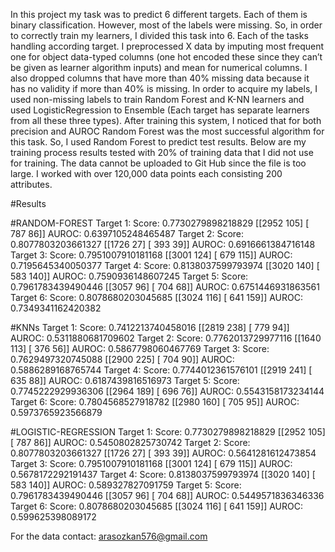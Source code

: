 In this project my task was to predict 6 different targets. Each of them is binary classification. However, most of the labels were missing. So, in order to correctly train my learners, I divided this task into 6. Each of the tasks handling according target. I preprocessed X data by imputing most frequent one for object data-typed columns (one hot encoded these since they can’t be given as learner algorithm inputs) and mean for numerical columns. I also dropped columns that have more than 40% missing data because it has no validity if more than 40% is missing. In order to acquire my labels, I used non-missing labels to train Random Forest and K-NN learners and used LogisticRegression to Ensemble (Each target has separate learners from all these three types). After training this system, I noticed that for both precision and AUROC Random Forest was the most successful algorithm for this task. So, I used Random Forest to predict test results. Below are my training process results tested with 20% of training data that I did not use for training. The data cannot be uploaded to Git Hub since the file is too large. I worked with over 120,000 data points each consisting 200 attributes. 

#Results

#RANDOM-FOREST
Target 1:
Score:  0.7730279898218829
[[2952  105]
[ 787   86]]
AUROC:  0.6397105248465487
Target 2:
Score:  0.8077803203661327
[[1726   27]
[ 393   39]]
AUROC:  0.6916661384716148
Target 3:
Score:  0.7951007910181168
[[3001  124]
[ 679  115]]
AUROC:  0.7195645340050377
Target 4:
Score:  0.8138037599793974
[[3020  140]
[ 583  140]]
AUROC:  0.7590936148607245
Target 5:
Score:  0.7961783439490446
[[3057   96]
[ 704   68]]
AUROC:  0.6751446931863561
Target 6:
Score:  0.8078680203045685
[[3024  116]
[ 641  159]]
AUROC:  0.7349341162420382

#KNNs
Target 1:
Score:  0.7412213740458016
[[2819  238]
[ 779   94]]
AUROC:  0.5311880681709602
Target 2:
Score:  0.7762013729977116
[[1640  113]
[ 376   56]]
AUROC:  0.5867798060467769
Target 3:
Score:  0.7629497320745088
[[2900  225]
[ 704   90]]
AUROC:  0.5886289168765744
Target 4:
Score:  0.7744012361576101
[[2919  241]
[ 635   88]]
AUROC:  0.6187439816516973
Target 5:
Score:  0.7745222929936306
[[2964  189]
[ 696   76]]
AUROC:  0.5543158173234144
Target 6:
Score:  0.7804568527918782
[[2980  160]
[ 705   95]]
AUROC:  0.5973765923566879

#LOGISTIC-REGRESSION
Target 1:
Score:  0.7730279898218829
[[2952  105]
[ 787   86]]
AUROC:  0.5450802825730742
Target 2:
Score:  0.8077803203661327
[[1726   27]
[ 393   39]]
AUROC:  0.5641281612473854
Target 3:
Score:  0.7951007910181168
[[3001  124]
[ 679  115]]
AUROC:  0.5678172292191437
Target 4:
Score:  0.8138037599793974
[[3020  140]
[ 583  140]]
AUROC:  0.589327827091759
Target 5:
Score:  0.7961783439490446
[[3057   96]
[ 704   68]]
AUROC:  0.5449571836346336
Target 6:
Score:  0.8078680203045685
[[3024  116]
[ 641  159]]
AUROC:  0.599625398089172


For the data contact: arasozkan576@gmail.com
